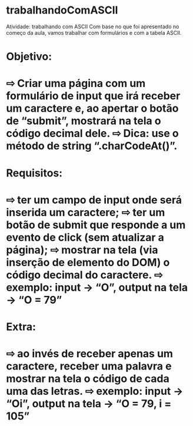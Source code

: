 # trabalhandoComASCII
Atividade: trabalhando com ASCII
Com base no que foi apresentado no começo da aula, vamos trabalhar com formulários e com a
tabela ASCII.
<h1>Objetivo:<h1>
⇨ Criar uma página com um formulário de input que irá receber um caractere e, ao apertar o botão de
“submit”, mostrará na tela o código decimal dele.
⇨ Dica: use o método de string “.charCodeAt()”.
<h1>Requisitos:<h1>
⇨ ter um campo de input onde será inserida um caractere;
⇨ ter um botão de submit que responde a um evento de click (sem atualizar a página);
⇨ mostrar na tela (via inserção de elemento do DOM) o código decimal do caractere.
⇨ exemplo: input -> “O”, output na tela -> “O = 79”
<h1>Extra:<h1>
⇨ ao invés de receber apenas um caractere, receber uma palavra e mostrar na tela o código de cada uma
das letras.
⇨ exemplo: input -> “Oi”, output na tela -> “O = 79, i = 105”
